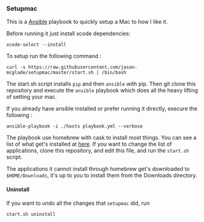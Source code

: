 ### Setupmac

This is a [Ansible](https://www.ansible.com/) playbook to quickly setup
a Mac to how I like it.

Before running it just install xcode dependencies:
```
xcode-select --install
```

To setup run the following command :
```
curl -s https://raw.githubusercontent.com/jason-mcglade/setupmac/master/start.sh | /bin/bash
```

The start.sh script installs `pip` and then `ansible` with pip.
Then git clone this repository and execute the `ansible` playbook which does
all the heavy lifting of setting your mac.

If you already have ansible installed or prefer running it directly, execure the following :
```
ansible-playbook -i ./hosts playbook.yml --verbose
```

The playbook use homebrew with cask to install most things. You can see a list of
what get's installed at [here](https://raw.githubusercontent.com/jason-mcglade/setupmac/master/roles/setup/vars/main.yml). If you want to change the list of applications, clone
this repository, and edit this file, and run the `start.sh` script.

The applications it cannot install through homebrew get's downloaded to
`$HOME/Downloads`, it's up to you to install them from the Downloads directory.

#### Uninstall

If you want to undo all the changes that `setupmac` did, run

```
start.sh uninstall
```
